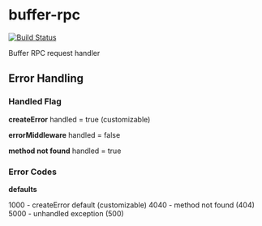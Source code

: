 # buffer-rpc

[![Build Status](https://travis-ci.org/bufferapp/buffer-rpc.svg?branch=master)](https://travis-ci.org/bufferapp/buffer-rpc)

Buffer RPC request handler

## Error Handling

### Handled Flag

**createError** handled = true (customizable)

**errorMiddleware** handled = false

**method not found** handled = true

### Error Codes

**defaults**

1000 - createError default (customizable)
4040 - method not found (404)
5000 - unhandled exception (500)
